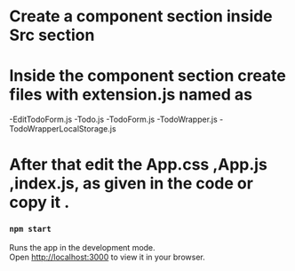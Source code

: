 # Create a component section inside Src section

# Inside the component section create files with extension.js named as
-EditTodoForm.js
-Todo.js
-TodoForm.js
-TodoWrapper.js
-TodoWrapperLocalStorage.js

# After that edit the App.css ,App.js ,index.js, as given in the code or copy it .

### `npm start`

Runs the app in the development mode.\
Open [http://localhost:3000](http://localhost:3000) to view it in your browser.



